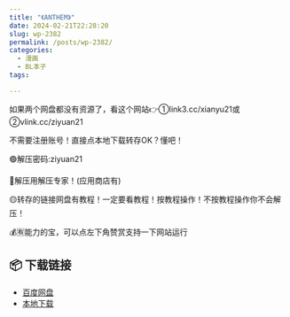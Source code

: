 ```yaml
---
title: "《ANTHEM》"
date: 2024-02-21T22:28:20
slug: wp-2382
permalink: /posts/wp-2382/
categories:
  - 漫画
  - BL本子
tags:

---
```


如果两个网盘都没有资源了，看这个网站👉①link3.cc/xianyu21或②vlink.cc/ziyuan21

不需要注册账号！直接点本地下载转存OK？懂吧！

🟢解压密码:ziyuan21

🔵解压用解压专家！(应用商店有)

🟡转存的链接网盘有教程！一定要看教程！按教程操作！不按教程操作你不会解压！

💰🈶能力的宝，可以点左下角赞赏支持一下网站运行

## 📦 下载链接
- [百度网盘](https://blziyuan21.com/pay-download/2382?key=d4f9eb6f41&down_id=0)
- [本地下载](https://blziyuan21.com/pay-download/2382?key=d4f9eb6f41&down_id=1)


